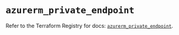 # `azurerm_private_endpoint`

Refer to the Terraform Registry for docs: [`azurerm_private_endpoint`](https://registry.terraform.io/providers/hashicorp/azurerm/3.113.0/docs/resources/private_endpoint).
